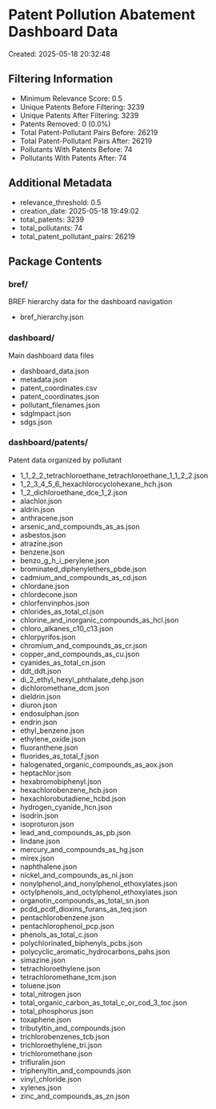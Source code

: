 # Patent Pollution Abatement Dashboard Data

Created: 2025-05-18 20:32:48

## Filtering Information

* Minimum Relevance Score: 0.5
* Unique Patents Before Filtering: 3239
* Unique Patents After Filtering: 3239
* Patents Removed: 0 (0.0%)
* Total Patent-Pollutant Pairs Before: 26219
* Total Patent-Pollutant Pairs After: 26219
* Pollutants With Patents Before: 74
* Pollutants With Patents After: 74

## Additional Metadata

* relevance_threshold: 0.5
* creation_date: 2025-05-18 19:49:02
* total_patents: 3239
* total_pollutants: 74
* total_patent_pollutant_pairs: 26219

## Package Contents

### bref/
BREF hierarchy data for the dashboard navigation

* bref_hierarchy.json

### dashboard/
Main dashboard data files

* dashboard_data.json
* metadata.json
* patent_coordinates.csv
* patent_coordinates.json
* pollutant_filenames.json
* sdgImpact.json
* sdgs.json

### dashboard/patents/
Patent data organized by pollutant

* 1_1_2_2_tetrachloroethane_tetrachloroethane_1_1_2_2.json
* 1_2_3_4_5_6_hexachlorocyclohexane_hch.json
* 1_2_dichloroethane_dce_1_2.json
* alachlor.json
* aldrin.json
* anthracene.json
* arsenic_and_compounds_as_as.json
* asbestos.json
* atrazine.json
* benzene.json
* benzo_g_h_i_perylene.json
* brominated_diphenylethers_pbde.json
* cadmium_and_compounds_as_cd.json
* chlordane.json
* chlordecone.json
* chlorfenvinphos.json
* chlorides_as_total_cl.json
* chlorine_and_inorganic_compounds_as_hcl.json
* chloro_alkanes_c10_c13.json
* chlorpyrifos.json
* chromium_and_compounds_as_cr.json
* copper_and_compounds_as_cu.json
* cyanides_as_total_cn.json
* ddt_ddt.json
* di_2_ethyl_hexyl_phthalate_dehp.json
* dichloromethane_dcm.json
* dieldrin.json
* diuron.json
* endosulphan.json
* endrin.json
* ethyl_benzene.json
* ethylene_oxide.json
* fluoranthene.json
* fluorides_as_total_f.json
* halogenated_organic_compounds_as_aox.json
* heptachlor.json
* hexabromobiphenyl.json
* hexachlorobenzene_hcb.json
* hexachlorobutadiene_hcbd.json
* hydrogen_cyanide_hcn.json
* isodrin.json
* isoproturon.json
* lead_and_compounds_as_pb.json
* lindane.json
* mercury_and_compounds_as_hg.json
* mirex.json
* naphthalene.json
* nickel_and_compounds_as_ni.json
* nonylphenol_and_nonylphenol_ethoxylates.json
* octylphenols_and_octylphenol_ethoxylates.json
* organotin_compounds_as_total_sn.json
* pcdd_pcdf_dioxins_furans_as_teq.json
* pentachlorobenzene.json
* pentachlorophenol_pcp.json
* phenols_as_total_c.json
* polychlorinated_biphenyls_pcbs.json
* polycyclic_aromatic_hydrocarbons_pahs.json
* simazine.json
* tetrachloroethylene.json
* tetrachloromethane_tcm.json
* toluene.json
* total_nitrogen.json
* total_organic_carbon_as_total_c_or_cod_3_toc.json
* total_phosphorus.json
* toxaphene.json
* tributyltin_and_compounds.json
* trichlorobenzenes_tcb.json
* trichloroethylene_tri.json
* trichloromethane.json
* trifluralin.json
* triphenyltin_and_compounds.json
* vinyl_chloride.json
* xylenes.json
* zinc_and_compounds_as_zn.json

